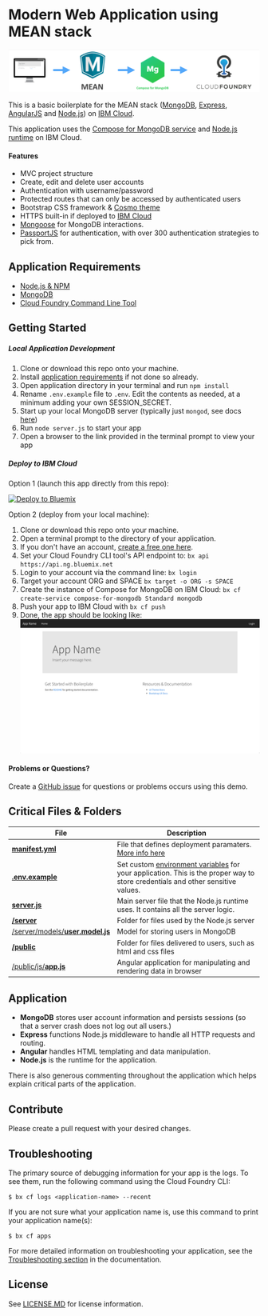 # Modern Web Application using MEAN stack

<img src="ReadME-Images/Architecture.png">

This is a basic boilerplate for the MEAN stack ([MongoDB](https://www.mongodb.org/), [Express](http://expressjs.com/), [AngularJS](https://angularjs.org/) and [Node.js](https://nodejs.org)) on [IBM Cloud](http://bluemix.net).

This application uses the [Compose for MongoDB service](https://console.bluemix.net/catalog/services/compose-for-mongodb) and [Node.js runtime](https://www.ng.bluemix.net/docs/starters/nodejs/index.html) on IBM Cloud.

#### Features
- MVC project structure
- Create, edit and delete user accounts
- Authentication with username/password
- Protected routes that can only be accessed by authenticated users
- Bootstrap CSS framework & [Cosmo theme](https://bootswatch.com/cosmo/)
- HTTPS built-in if deployed to [IBM Cloud](#deploy-to-bluemix)
- [Mongoose](https://github.com/Automattic/mongoose) for MongoDB interactions.
- [PassportJS](http://passportjs.org) for authentication, with over 300 authentication strategies to pick from.

## Application Requirements
- [Node.js & NPM](https://nodejs.org/en/download/)
- [MongoDB](https://www.mongodb.org)
- [Cloud Foundry Command Line Tool](https://docs.cloudfoundry.org/devguide/installcf/)

## Getting Started
##### Local Application Development
1. Clone or download this repo onto your machine.
2. Install [application requirements](#application-requirements) if not done so already.
3. Open application directory in your terminal and run `npm install`
4. Rename `.env.example` file to `.env`.  Edit the contents as needed, at a minimum adding your own SESSION_SECRET.
5. Start up your local MongoDB server (typically just `mongod`, see docs [here](https://docs.mongodb.org/getting-started/shell/installation/))
6. Run `node server.js` to start your app
7. Open a browser to the link provided in the terminal prompt to view your app

##### Deploy to IBM Cloud

Option 1 (launch this app directly from this repo):

[![Deploy to Bluemix](https://bluemix.net/deploy/button.png)](https://bluemix.net/deploy?repository=https://github.com/IBM-Bluemix/Nodejs-MEAN-Stack)

Option 2 (deploy from your local machine):

1. Clone or download this repo onto your machine.
2. Open a terminal prompt to the directory of your application.
3. If you don't have an account, [create a free one here](https://console.ng.bluemix.net/registration/).
4. Set your Cloud Foundry CLI tool's API endpoint to: `bx api https://api.ng.bluemix.net `
5. Login to your account via the command line: `bx login`
6. Target your account ORG and SPACE  `bx target -o ORG -s SPACE`
7. Create the instance of Compose for MongoDB on IBM Cloud:  `bx cf create-service compose-for-mongodb Standard mongodb`
8. Push your app to IBM Cloud with `bx cf push`
9. Done, the app should be looking like:<img src="ReadME-Images/live-app.png">



#### Problems or Questions?

Create a [GitHub issue](https://github.com/IBM-Bluemix/nodejs-MEAN-stack/issues/new) for questions or problems occurs using this demo. 

## Critical Files & Folders

| File                               | Description                                                  |
| ---------------------------------- | ------------------------------------------------------------ |
| [**manifest.yml**](./manifest.yml) | File that defines deployment paramaters. [More info here](https://www.ng.bluemix.net/docs/manageapps/depapps.html#appmanifest)
| [**.env.example**](./.env.example) | Set custom [environment variables](https://en.wikipedia.org/wiki/Environment_variable) for your application. This is the proper way to store credentials and other sensitive values.
| [**server.js**](./server.js) | Main server file that the Node.js runtime uses. It contains all the server logic.
| [**/server**](./server) | Folder for files used by the Node.js server
| [/server/models/**user.model.js**](./server/models/user.model.js) | Model for storing users in MongoDB
| [**/public**](./public) | Folder for files delivered to users, such as html and css files
| [/public/js/**app.js**](./public/js/app.js) | Angular application for manipulating and rendering data in browser


## Application
- **MongoDB** stores user account information and persists sessions (so that a server crash does not log out all users.)
- **Express** functions Node.js middleware to handle all HTTP requests and routing.
- **Angular** handles HTML templating and data manipulation.
- **Node.js** is the runtime for the application.

There is also generous commenting throughout the application which helps explain critical parts of the application.

## Contribute
Please create a pull request with your desired changes.

## Troubleshooting
The primary source of debugging information for your app is the logs. To see them, run the following command using the Cloud Foundry CLI:

  ```
  $ bx cf logs <application-name> --recent
  ```

If you are not sure what your application name is, use this command to print your application name(s):

  ```
  $ bx cf apps
  ```

For more detailed information on troubleshooting your application, see the [Troubleshooting section](https://www.ng.bluemix.net/docs/troubleshoot/tr.html) in the documentation.

## License
See [LICENSE.MD](https://github.com/IBM-Bluemix/Nodejs-MEAN-Stack/blob/master/LICENSE.md) for license information.
